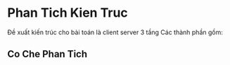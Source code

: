 # Phan Tich Kien Truc
Đề xuất kiến trúc cho bài toán là client server 3 tầng
Các thành phần gồm:

## Co Che Phan Tich
